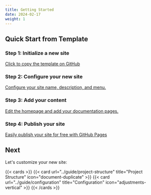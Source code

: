 ```yaml
---
title: Getting Started
date: 2024-02-17
weight: 1
---
```


## Quick Start from Template

### Step 1: Initialize a new site

[Click to copy the template on GitHub](https://github.com/new?template_name=theme-documentation&template_owner=HugoBlox)

### Step 2: Configure your new site

[Configure your site name, description, and menu.](https://docs.hugoblox.com/tutorial/blog/)

### Step 3: Add your content

[Edit the homepage and add your documentation pages.](https://docs.hugoblox.com/tutorial/blog/)

### Step 4: Publish your site

[Easily publish your site for free with GitHub Pages](https://docs.hugoblox.com/tutorial/blog/)

## Next

Let's customize your new site:

{{< cards >}}
{{< card url="../guide/project-structure" title="Project Structure" icon="document-duplicate" >}}
{{< card url="../guide/configuration" title="Configuration" icon="adjustments-vertical" >}}
{{< /cards >}}

